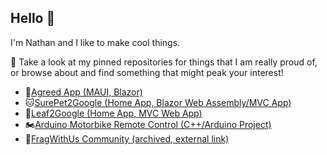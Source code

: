 ## Hello 👋
I'm Nathan and I like to make cool things.

💬 Take a look at my pinned repositories for things that I am really proud of, or browse about and find something that might peak your interest!

* 📱[Agreed App (MAUI, Blazor)](https://play.google.com/store/apps/details?id=xyz.nford.agreedapp)
* 🐱[SurePet2Google (Home App, Blazor Web Assembly/MVC App)](https://github.com/CplNathan/SurePet2Google-Public)
* 🌿[Leaf2Google (Home App, MVC Web App)](https://github.com/CplNathan/Leaf2Google-Public)
* 🏍️[Arduino Motorbike Remote Control (C++/Arduino Project)](https://github.com/CplNathan/Arduino-Motorbike-Remote-Control-Public)
* 🤼[FragWithUs Community (archived, external link)](https://fwu.nford.xyz)
